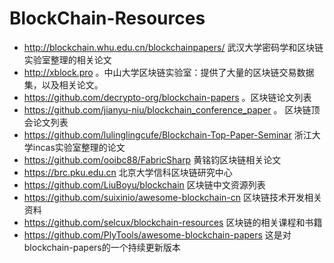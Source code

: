 # BlockChain-Resources
- http://blockchain.whu.edu.cn/blockchainpapers/ 武汉大学密码学和区块链实验室整理的相关论文
- http://xblock.pro 。中山大学区块链实验室：提供了大量的区块链交易数据集，以及相关论文。
- https://github.com/decrypto-org/blockchain-papers 。区块链论文列表
- https://github.com/jianyu-niu/blockchain_conference_paper  。 区块链顶会论文列表
- https://github.com/lulinglingcufe/Blockchain-Top-Paper-Seminar 浙江大学incas实验室整理的论文
- https://github.com/ooibc88/FabricSharp 黄铭钧区块链相关论文
- https://brc.pku.edu.cn 北京大学信科区块链研究中心
- https://github.com/LiuBoyu/blockchain 区块链中文资源列表
- https://github.com/suixinio/awesome-blockchain-cn 区块链技术开发相关资料
- https://github.com/selcux/blockchain-resources 区块链的相关课程和书籍
- https://github.com/PlyTools/awesome-blockchain-papers 这是对blockchain-papers的一个持续更新版本
